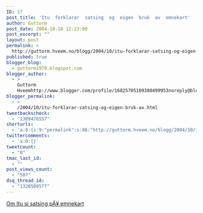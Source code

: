 ```yaml
---
ID: 17
post_title: 'Itu  forklarar  satsing  og  eigen  bruk  av  emnekart'
author: Guttorm
post_date: 2004-10-18 12:23:00
post_excerpt: ""
layout: post
permalink: >
  http://guttorm.hveem.no/blogg/2004/10/itu-forklarar-satsing-og-eigen-bruk-av-emnekart/
published: true
blogger_blog:
  - guttorm1979.blogspot.com
blogger_author:
  - >
    Guttorm
    Hveemhttp://www.blogger.com/profile/16825705109380499953noreply@blogger.com
blogger_permalink:
  - >
    /2004/10/itu-forklarar-satsing-og-eigen-bruk-av.html
tweetbackscheck:
  - "1309476557"
shorturls:
  - 'a:8:{s:9:"permalink";s:86:"http://guttorm.hveem.no/blogg/2004/10/itu-forklarar-satsing-og-eigen-bruk-av-emnekart/";s:7:"tinyurl";s:25:"http://tinyurl.com/cbtw8s";s:4:"isgd";s:17:"http://is.gd/gNC4";s:5:"bitly";s:20:"http://bit.ly/3xfbzK";s:5:"snipr";s:22:"http://snipr.com/aiu2o";s:5:"snurl";s:22:"http://snurl.com/aiu2o";s:7:"snipurl";s:24:"http://snipurl.com/aiu2o";s:4:"trim";s:17:"http://tr.im/bnkb";}'
twittercomments:
  - 'a:0:{}'
tweetcount:
  - "0"
tmac_last_id:
  - ""
post_views_count:
  - "507"
dsq_thread_id:
  - "1320509577"
---
```

<a href="http://www.itu.no/ITU/site_search?text=emnekart">Om Itu si satsing pÃ¥ emnekart</a>